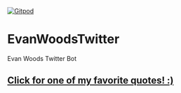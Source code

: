 <a href="https://gitpod.io/#<your-repository-url>">
  <img
    src="https://img.shields.io/badge/Contribute%20with-Gitpod-908a85?logo=gitpod"
    alt="Gitpod"
  />
</a>

# EvanWoodsTwitter
 Evan Woods Twitter Bot
## [Click for one of my favorite quotes! :)](https://fast-api-container.6p4po3ctm1a18.us-east-1.cs.amazonlightsail.com/quotes)

